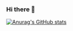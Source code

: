 ### Hi there 👋
[![Anurag's GitHub stats](https://github-readme-stats.vercel.app/api?username=ElvisMw)](https://github.com/anuraghazra/github-readme-stats)

<!--
**ElvisMw/ElvisMw** is a ✨ _special_ ✨ repository because its `README.md` (this file) appears on your GitHub profile.

Here are some ideas to get you started:

- 🔭 I’m currently working on ...
- 🌱 I’m currently learning ...
- 👯 I’m looking to collaborate on ...
- 🤔 I’m looking for help with ...
- 💬 Ask me about ...
- 📫 How to reach me: ...
- 😄 Pronouns: ...
- ⚡ Fun fact: ...
-->
